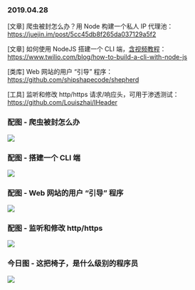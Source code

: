 ### 2019.04.28

[文章] 爬虫被封怎么办？用 Node 构建一个私人 IP 代理池：<https://juejin.im/post/5cc45db8f265da037129a5f2>

[文章] 如何使用 NodeJS 搭建一个 CLI 端，[含视频教程](https://youtu.be/s2h28p4s-Xs)：<https://www.twilio.com/blog/how-to-build-a-cli-with-node-js>

[类库] Web 网站的用户 “引导” 程序：<https://github.com/shipshapecode/shepherd>

[工具] 监听和修改 http/https 请求/响应头，可用于渗透测试：<https://github.com/Louiszhai/IHeader>

### 配图 - 爬虫被封怎么办
![](https://user-gold-cdn.xitu.io/2019/4/27/16a5f114cfefbc2e?imageView2/0/w/1280/h/960/format/webp/ignore-error/1)

### 配图 - 搭建一个 CLI 端
![](https://s3.amazonaws.com/com.twilio.prod.twilio-docs/images/yfGSsiUKImPbvqn6_YlDO5TyLhCF9qT953-6KN4vStg5W.width-1000.png)

### 配图 - Web 网站的用户 “引导” 程序
![](https://github.com/shipshapecode/shepherd/raw/master/docs/assets/img/intro-step.png)

### 配图 - 监听和修改 http/https
![](https://raw.githubusercontent.com/Louiszhai/IHeader/master/guide-images/IHeader-screen03.png)

### 今日图 - 这把椅子，是什么级别的程序员
![](https://user-gold-cdn.xitu.io/2019/4/27/16a5ebe703ce444c?imageView2/2/w/800/q/100)

